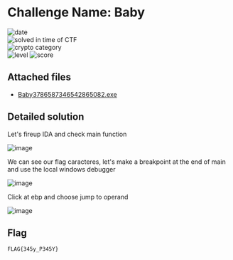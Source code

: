
# Challenge Name: Baby


![date](https://img.shields.io/badge/date-16.03.2021-brightgreen.svg)  
![solved in time of CTF](https://img.shields.io/badge/solved-in%20time%20of%20CTF-brightgreen.svg)   
![crypto category](https://img.shields.io/badge/category-Reverse-blueviolet.svg)   
![level](https://img.shields.io/badge/level-Easy-blue.svg)
![score](https://img.shields.io/badge/score-50-blue.svg)


## Attached files

- [Baby3786587346542865082.exe](Baby3786587346542865082.exe)

## Detailed solution

Let's fireup IDA and check main function

![image](https://user-images.githubusercontent.com/72421091/113362061-62876900-9345-11eb-9b57-807596402d9e.png)

We can see our flag caracteres, let's make a breakpoint at the end of main and use the local windows debugger 

![image](https://user-images.githubusercontent.com/72421091/113362628-b0e93780-9346-11eb-9258-6656dc21f58b.png) 

Click at ebp and choose jump to operand  

![image](https://user-images.githubusercontent.com/72421091/113362755-03c2ef00-9347-11eb-9d4e-9770a1bfbb6a.png)



## Flag

```
FLAG{345y_P345Y}
```
